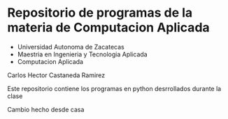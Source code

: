 # Repositorio de programas de la materia de Computacion Aplicada

- Universidad Autonoma de Zacatecas
- Maestria en Ingenieria y Tecnologia Aplicada
- Computacion Aplicada

Carlos Hector Castaneda Ramirez

Este repositorio contiene los programas en python desrrollados durante la clase

Cambio hecho desde casa
